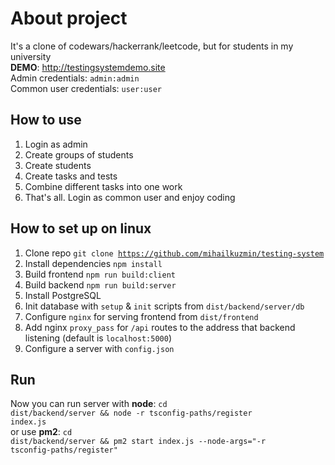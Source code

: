 # About project
It's a clone of codewars/hackerrank/leetcode, but for students in my university
<br />
**DEMO**: http://testingsystemdemo.site
<br />
Admin credentials: <code>admin:admin</code>
<br />
Common user credentials: <code>user:user</code>

## How to use
1. Login as admin
2. Create groups of students
3. Create students
4. Create tasks and tests
5. Combine different tasks into one work
6. That's all. Login as common user and enjoy coding

## How to set up on linux
1. Clone repo <code>git clone https://github.com/mihailkuzmin/testing-system </code>
2. Install dependencies <code>npm install</code>
3. Build frontend <code>npm run build:client</code>
4. Build backend <code>npm run build:server</code>
5. Install PostgreSQL
6. Init database with <code>setup</code> & <code>init</code> scripts from <code>dist/backend/server/db</code>
7. Configure <code>nginx</code> for serving frontend from <code>dist/frontend</code>
8. Add nginx <code>proxy_pass</code> for <code>/api</code> routes to the address that backend listening 
(default is <code>localhost:5000</code>)
9. Configure a server with <code>config.json</code>

## Run
Now you can run server with **node**: <code>cd dist/backend/server && node -r tsconfig-paths/register index.js</code>
<br />
or use **pm2**: <code>cd dist/backend/server && pm2 start index.js --node-args="-r tsconfig-paths/register"</code>